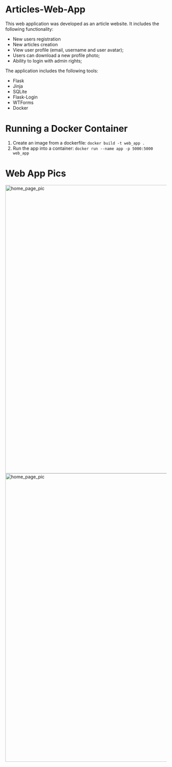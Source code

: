 # Articles-Web-App
This web application was developed as an article website. It includes the following functionality:
- New users registration
- New articles creation
- View user profile (email, username and user avatar);
- Users can download a new profile photo;
- Ability to login with admin rights;

The application includes the following tools:
- Flask
- Jinja 
- SQLite
- Flask-Login
- WTForms
- Docker

# Running a Docker Container
1. Create an image from a dockerfile: ```docker build -t web_app .```
2. Run the app into a container: ```docker run --name app -p 5000:5000 web_app```

# Web App Pics
<img src="https://i.imgur.com/TFJbJbD.png" alt="home_page_pic" width='900'>
<br>
<img src="https://i.imgur.com/Ndt12zH.png" alt="home_page_pic" width='900'>
